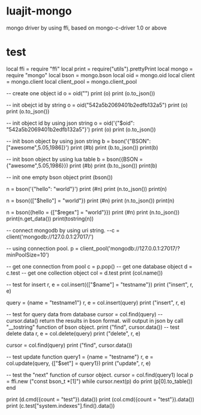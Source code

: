 luajit-mongo
============

mongo driver by using ffi, based on mongo-c-driver 1.0 or above

test
===========
local ffi = require "ffi"
local print = require("utils").prettyPrint
local mongo = require "mongo"
local bson = mongo.bson
local oid = mongo.oid
local client = mongo.client
local client_pool = mongo.client_pool

-- create one object id
o = oid("")
print (o)
print (o.to_json())

-- init obejct id by string
o = oid("542a5b2069401b2edfb132a5")
print (o)
print (o.to_json())

-- init object id by using json string
o = oid('{"$oid": "542a5b2069401b2edfb132a5"}')
print (o)
print (o.to_json())

-- init bson object by using json string
b = bson('{"BSON":["awesome",5.05,1986]}')
print (#b)
print (b.to_json())
print(b)

-- init bson object by using lua table
b = bson({BSON = {"awesome",5.05,1986}})
print (#b)
print (b.to_json())
print(b)

-- init one empty bson object
print (bson())

n = bson('{"hello": "world"}')
print (#n)
print (n.to_json())
print(n)

n = bson({["$hello"] = "world"})
print (#n)
print (n.to_json())
print(n)


n = bson({hello = {["$regex"] = "world"}})
print (#n)
print (n.to_json())
print(n.get_data())
print(tostring(n))


-- connect mongodb by using uri string.
--c = client('mongodb://127.0.0.1:27017/')

-- using connection pool.
p = client_pool('mongodb://127.0.0.1:27017/?minPoolSize=10')

-- get one connection from pool
c = p.pop()
-- get one database object
d = c.test
-- get one collection object
col = d.test
print (col.name())

-- test for insert
r, e = col.insert({["$name"] = "testname"})
print ("insert", r, e)

query = {name = "testname1"}
r, e = col.insert(query)
print ("insert", r, e)

-- test for query data from database
cursor = col.find(query)
-- cursor.data() return the results in bson format. will output in json by call "__tostring" function of bson object.
print ("find", cursor.data())
-- test delete data
r, e = col.delete(query)
print ("delete", r, e)

cursor = col.find(query)
print ("find", cursor.data())

-- test update function
query1 = {name = "testname"}
r, e = col.update(query, {["$set"] = query1})
print ("update", r, e)

-- test the "next" function of cursor object.
cursor = col.find(query1)
local p = ffi.new ("const bson_t *[1]")
while cursor.next(p) do
    print (p[0].to_table())
end

print (d.cmd({count = "test"}).data())
print (col.cmd({count = "test"}).data())
print (c.test["system.indexes"].find().data())
